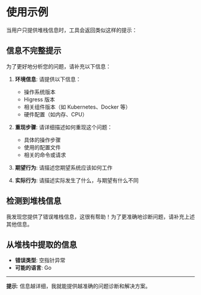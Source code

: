 # 使用示例
当用户只提供堆栈信息时，工具会返回类似这样的提示：

## 信息不完整提示

为了更好地分析您的问题，请补充以下信息：

1. **环境信息**: 请提供以下信息：
    - 操作系统版本
    - Higress 版本
    - 相关组件版本（如 Kubernetes、Docker 等）
    - 硬件配置（如内存、CPU）

2. **重现步骤**: 请详细描述如何重现这个问题：
    - 具体的操作步骤
    - 使用的配置文件
    - 相关的命令或请求

3. **期望行为**: 请描述您期望系统应该如何工作

4. **实际行为**: 请描述实际发生了什么，与期望有什么不同

## 检测到堆栈信息
我发现您提供了错误堆栈信息，这很有帮助！为了更准确地诊断问题，请补充上述其他信息。

## 从堆栈中提取的信息
- **错误类型**: 空指针异常
- **可能的语言**: Go

---  
**提示**: 信息越详细，我就能提供越准确的问题诊断和解决方案。  
